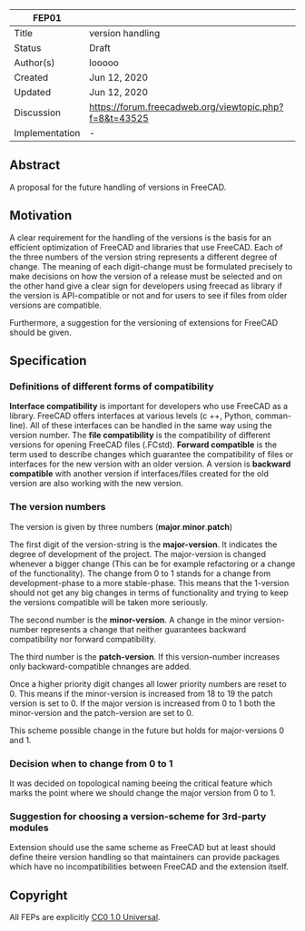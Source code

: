 
| FEP01             |                                                                               |
|-------------------|-------------------------------------------------------------------------------|
| Title             | version handling                                                              |
| Status            | Draft                                                                         |
| Author(s)         | looooo                                                                        |
| Created           | Jun 12, 2020                                                                  |
| Updated           | Jun 12, 2020                                                                  |
| Discussion        | https://forum.freecadweb.org/viewtopic.php?f=8&t=43525                        |
| Implementation    | -                                                                             |


## Abstract

A proposal for the future handling of versions in FreeCAD. 

## Motivation

A clear requirement for the handling of the versions is the basis for an efficient optimization of FreeCAD and libraries that use FreeCAD. Each of the three numbers of the version string represents a different degree of change. The meaning of each digit-change must be formulated precisely to make decisions on how the version of a release must be selected and on the other hand give a clear sign for developers using freecad as library if the version is API-compatible or not and for users to see if files from older versions are compatible.

Furthermore, a suggestion for the versioning of extensions for FreeCAD should be given.


## Specification
### Definitions of different forms of compatibility

__Interface compatibility__ is important for developers who use FreeCAD as a library. FreeCAD offers interfaces at various levels (c ++, Python, comman-line). All of these interfaces can be handled in the same way using the version number.
The __file compatibility__ is the compatibility of different versions for opening FreeCAD files (.FCstd).
__Forward compatible__ is the term used to describe changes which guarantee the compatibility of files or interfaces for the new version with an older version.
A version is __backward compatible__ with another version if interfaces/files created for the old version are also working with the new version.

### The version numbers

The version is given by three numbers (**major**.**minor**.**patch**)

The first digit of the version-string is the **major-version**. It indicates the degree of development of the project. The major-version is changed whenever a bigger change (This can be for example refactoring or a change of the functionality). The change from 0 to 1 stands for a change from development-phase to a more stable-phase. This means that the 1-version should not get any big changes in terms of functionality and trying to keep the versions compatible will be taken more seriously.

The second number is the **minor-version**. A change in the minor version-number represents a change that neither guarantees backward compatibility nor forward compatibility.

The third number is the **patch-version**. If this version-number increases only backward-compatible chnanges are added.

Once a higher priority digit changes all lower priority numbers are reset to 0. This means if the minor-version is increased from 18 to 19 the patch version is set to 0. If the major version is increased from 0 to 1 both the minor-version and the patch-version are set to 0.


This scheme possible change in the future but holds for major-versions 0 and 1.

### Decision when to change from 0 to 1

It was decided on topological naming beeing the critical feature which marks the point where we should change the major version from 0 to 1.

### Suggestion for choosing a version-scheme for 3rd-party modules

Extension should use the same scheme as FreeCAD but at least should define theire version handling so that maintainers can provide packages which have no incompatibilities between FreeCAD and the extension itself.

## Copyright

All FEPs are explicitly [CC0 1.0 Universal](https://creativecommons.org/publicdomain/zero/1.0/).
